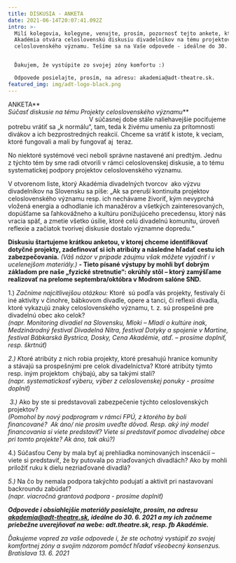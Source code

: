 ```yaml
---
title: DISKUSIA - ANKETA
date: 2021-06-14T20:07:41.092Z
intro: >-
  Milí kolegovia, kolegyne, venujte, prosím, pozornosť tejto ankete, ktorou
  Akadémia otvára celoslovenskú diskusiu divadelníkov na tému projektov
  celoslovenského významu. Tešíme sa na Vaše odpovede - ideálne do 30. 6. 2021.


  Ďakujem, že vystúpite zo svojej zóny komfortu :) 

  Odpovede posielajte, prosím, na adresu: akademia@adt-theatre.sk.
featured_img: img/adt-logo-black.png
---
```

ANKETA**\
*Súčasť diskusie na tému Projekty celoslovenského významu***    \
                                               V súčasnej dobe stále naliehavejšie pociťujeme potrebu vrátiť sa „k normálu“, tam, teda k živému umeniu za prítomnosti divákov a ich bezprostredných reakcií. Chceme sa vrátiť k istote, k veciam, ktoré fungovali a mali by fungovať aj  teraz.

No niektoré systémové veci neboli správne nastavené ani predtým. Jednu z týchto tém by sme radi otvorili v rámci celoslovenskej diskusie, a to tému systematickej podpory projektov celoslovenského významu.

V otvorenom liste, ktorý Akadémia divadelných tvorcov  ako výzvu divadelníkov na Slovensku sa píše: „Ak sa preruší kontinuita projektov celoslovenského významu resp. ich nechávame živoriť, kým nevyprchá vložená energia a odhodlanie ich manažérov a všetkých zainteresovaných, dopúšťame sa ľahkovážneho a kultúru ponižujúceho precedensu, ktorý nás vracia späť, a zmetie všetko úsilie, ktoré celú divadelnú komunitu, úroveň reflexie a začiatok tvorivej diskusie dostalo významne dopredu.“

**Diskusiu štartujeme krátkou anketou, v ktorej chceme identifikovať dotyčné projekty, zadefinovať si ich atribúty a následne hľadať cestu ich zabezpečovania.** *(Váš názor v prípade záujmu však môžete vyjadriť i v ucelenejšom materiály.)* **\- Tieto písané výstupy by mohli byť dobrým základom pre naše „fyzické stretnutie“: okrúhly stôl – ktorý zamýšľame realizovať na prelome septembra/októbra v Modrom salóne SND.**

1.) *Začnime najcitlivejšou otázkou:* Ktoré  sú podľa vás projekty, festivaly či iné aktivity v činohre, bábkovom divadle, opere a tanci, či reflexii divadla, ktoré vykazujú znaky celoslovenského významu, t. z. sú prospešné pre divadelnú obec ako celok?\
*(napr. Monitoring divadiel na Slovensku, Mloki – Mladí o kultúre inak, Medzinárodný festival Divadelná Nitra, festival Dotyky a spojenie v Martine, festival Bábkarská Bystrica, Dosky, Cena Akadémie, atď. – prosíme doplniť, resp. škrtnúť)*

*2.) K*toré atribúty z nich robia projekty, ktoré presahujú hranice komunity a stávajú sa prospešnými pre celok divadelníctva? Ktoré atribúty týmto resp. iným projektom  chýbajú, aby sa takými stali?\
*(napr. systematickosť výberu, výber z celoslovenskej ponuky - prosíme doplniť)*

 *3.)* Ako by ste si predstavovali zabezpečenie týchto celoslovenských projektov?\
*(Pomohol by nový podprogram v rámci FPÚ, z ktorého by boli financované?  Ak áno/ nie prosím uveďte dôvod. Resp. aký iný model financovania si viete predstaviť? Viete si predstaviť pomoc divadelnej obce pri tomto projekte? Ak áno, tak akú?)*

4.) Súčasťou Ceny by mala byť aj prehliadka nominovaných inscenácií – viete si predstaviť, že by putovala po zriaďovaných divadlách? Ako by mohli priložiť ruku k dielu nezriaďované divadlá?

*5.)* Na čo by nemala podpora takýchto podujatí a aktivít pri nastavovaní backroundu zabúdať?\
*(napr. viacročná grantová podpora - prosíme doplniť)*

***Odpovede i obsiahlejšie materiály posielajte, prosím, na adresu [akademia@adt-theatre.sk](mailto:akademia@adt-theatre.sk), ideálne do 30. 6. 2021 a my ich začneme priebežne uverejňovať na webe: adt.theatre.sk, resp. fb Akadémie.***

*Ďakujeme vopred za vaše odpovede i, že ste ochotný vystúpiť zo svojej komfortnej zóny a svojim názorom pomôcť hľadať všeobecný konsenzus.*\
*Bratislava 13. 6. 2021*
